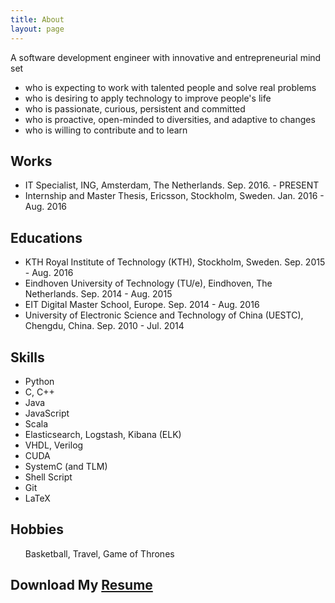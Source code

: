 ```yaml
---
title: About
layout: page
---
```

<!-- ![Profile Image]({{ site.url }}/{{ site.picture }}) -->

A software development engineer with innovative and entrepreneurial mind set
<ul class="me">
  <li>who is expecting to work with talented people and solve real problems</li>
  <li>who is desiring to apply technology to improve people's life</li>
	<li>who is passionate, curious, persistent and committed</li>
  <li>who is proactive, open-minded to diversities, and adaptive to changes</li>
  <li>who is willing to contribute and to learn</li>
</ul>


<h2>Works</h2>

<ul class="works">
	<li>IT Specialist, ING, Amsterdam, The Netherlands. Sep. 2016. - PRESENT</li>
	<li>Internship and Master Thesis, Ericsson, Stockholm, Sweden. Jan. 2016 - Aug. 2016</li>
</ul>

<h2>Educations</h2>

<ul class="educations">
	<li>KTH Royal Institute of Technology (KTH), Stockholm, Sweden. Sep. 2015 - Aug. 2016</li>
	<li>Eindhoven University of Technology (TU/e), Eindhoven, The Netherlands. Sep. 2014 - Aug. 2015</li>
	<li>EIT Digital Master School, Europe. Sep. 2014 - Aug. 2016</li>
	<li>University of Electronic Science and Technology of China (UESTC), Chengdu, China. Sep. 2010 - Jul. 2014</li>
</ul>

<!-- <li></li> -->


<h2>Skills</h2>

<ul class="skill-list">
	<li>Python</li>
	<li>C, C++</li>
	<li>Java</li>
	<li>JavaScript</li>
<!-- 	<li>Apache Spark</li> -->
	<li>Scala</li>
	<li>Elasticsearch, Logstash, Kibana (ELK)</li>
	<li>VHDL, Verilog</li>
	<li>CUDA</li>
	<li>SystemC (and TLM)</li>
	<li>Shell Script</li>
	<li>Git</li>
	<li>LaTeX</li>
</ul>


<h2>Hobbies</h2>

<ul class="hobbies">
	Basketball, Travel, Game of Thrones
</ul>


<h2>Download My <a href="https://fluency03.github.io/cv.pdf">Resume</a></h2>

<!-- <iframe src="//www.slideshare.net/slideshow/embed_code/key/airtnCyx84PJ3l" width="668" height="714" frameborder="0" marginwidth="0" marginheight="0" scrolling="no" style="border:1px solid #CCC; border-width:1px; margin-bottom:5px; max-width: 100%;" allowfullscreen> </iframe> <div style="margin-bottom:5px"> <strong> <a href="//www.slideshare.net/ChangLiu61/cv-62744815" title="cv" target="_blank">cv</a> </strong> from <strong><a href="//www.slideshare.net/ChangLiu61" target="_blank">Chang Liu</a></strong> </div> -->

<!-- <h2>Projects</h2>

<ul>
	<li><a href="https://github.com/">Lorem Lorem</a></li>
	<li><a href="https://github.com/">Ipsum Dolor</a></li>
	<li><a href="https://github.com/">Dolor Lorem</a></li>
</ul> -->
